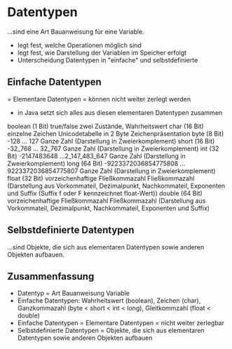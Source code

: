 # Datentypen

...sind eine Art Bauanweisung für eine Variable.

- legt fest, welche Operationen möglich sind
- legt fest, wie Darstellung der Variablen im Speicher erfolgt
- Unterscheidung Datentypen in "einfache" und selbstdefinierte

## Einfache Datentypen

= Elementare Datentypen = können nicht weiter zerlegt werden
- in Java setzt sich alles aus diesen elementaren Datentypen zusammen

boolean (1 Bit) true/false                                  zwei Zustände, Wahrheitswert
char (16 Bit)   einzelne Zeichen Unicodetabelle in 2 Byte   Zeichenpräsentation
byte (8 Bit)    -128 … 127                                  Ganze Zahl (Darstellung in Zweierkomplement)
short (16 Bit)  -32_768 … 32_767                            Ganze Zahl (Darstellung in Zweierkomplement)
int (32 Bit)    -2147483648 …2_147_483_647                  Ganze Zahl (Darstellung in Zweierkomplement)
long (64 Bit)   -9223372036854775808 …9223372036854775807   Ganze Zahl (Darstellung in Zweierkomplement)
float (32 Bit)  vorzeichenhaftige Fließkommazahl            Fließkommazahl (Darstellung aus Vorkommateil, Dezimalpunkt, Nachkommateil, Exponenten und Suffix (Suffix f oder F kennzeichnet float-Wert))
double (64 Bit) vorzeichenhaftige Fließkommazahl            Fließkommazahl (Darstellung aus Vorkommateil, Dezimalpunkt, Nachkommateil, Exponenten und Suffix)

## Selbstdefinierte Datentypen

...sind Objekte, die sich aus elementaren Datentypen sowie anderen Objekten aufbauen.

## Zusammenfassung

- Datentyp = Art Bauanweisung Variable
- Einfache Datentypen: Wahrheitswert (boolean), Zeichen (char), Ganzkommazahl (byte < short < int < long), Gleitkommzahl (float < double)
- Einfache Datentypen = Elementare Datentypen = nicht weiter zerlegbar
- Selbstdefinierte Datentypen = Objekte, die sich aus elementaren Datentypen sowie anderen Objekten aufbauen
